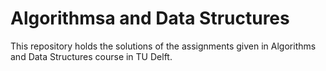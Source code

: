 # Algorithmsa and Data Structures

This repository holds the solutions of the assignments given in Algorithms and Data Structures course in TU Delft.
